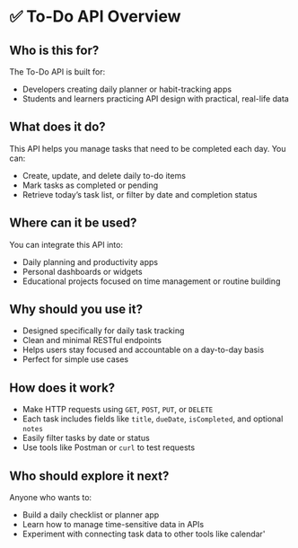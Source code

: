 # ✅ To-Do API Overview

## Who is this for?

The To-Do API is built for:

- Developers creating daily planner or habit-tracking apps
- Students and learners practicing API design with practical, real-life data  

## What does it do?

This API helps you manage tasks that need to be completed each day. You can:

- Create, update, and delete daily to-do items  
- Mark tasks as completed or pending
- Retrieve today’s task list, or filter by date and completion status  

## Where can it be used?

You can integrate this API into:

- Daily planning and productivity apps  
- Personal dashboards or widgets  
- Educational projects focused on time management or routine building  

## Why should you use it?

- Designed specifically for daily task tracking  
- Clean and minimal RESTful endpoints
- Helps users stay focused and accountable on a day-to-day basis  
- Perfect for simple use cases

## How does it work?

- Make HTTP requests using `GET`, `POST`, `PUT`, or `DELETE`  
- Each task includes fields like `title`, `dueDate`, `isCompleted`, and optional `notes`  
- Easily filter tasks by date or status  
- Use tools like Postman or `curl` to test requests  

## Who should explore it next?

Anyone who wants to:

- Build a daily checklist or planner app  
- Learn how to manage time-sensitive data in APIs  
- Experiment with connecting task data to other tools like calendar'
